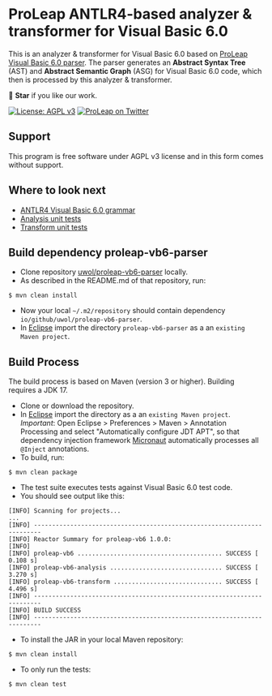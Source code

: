 ProLeap ANTLR4-based analyzer & transformer for Visual Basic 6.0
================================================================

This is an analyzer & transformer for Visual Basic 6.0 based on [ProLeap Visual Basic 6.0 parser](https://github.com/uwol/proleap-vb6-parser). The parser generates an **Abstract Syntax Tree** (AST) and **Abstract Semantic Graph** (ASG) for Visual Basic 6.0 code, which then is processed by this analyzer & transformer.

💫 **Star** if you like our work.

[![License: AGPL v3](https://img.shields.io/badge/License-AGPL%20v3-blue.svg)](https://www.gnu.org/licenses/agpl-3.0)
[![ProLeap on Twitter](https://img.shields.io/twitter/follow/proleap_io.svg?style=social&label=Follow)](https://twitter.com/proleap_io)


Support
-------

This program is free software under AGPL v3 license and in this form comes without support.


Where to look next
------------------

- [ANTLR4 Visual Basic 6.0 grammar](https://github.com/uwol/proleap-vb6-parser/tree/master/src/main/antlr4/io/proleap/vb6/VisualBasic6.g4)
- [Analysis unit tests](proleap-vb6-analysis/src/test/java/io/proleap/vb6/analysis)
- [Transform unit tests](proleap-vb6-transform/src/test/java/io/proleap/vb6/transform)


Build dependency proleap-vb6-parser
-----------------------------------

* Clone repository [uwol/proleap-vb6-parser](https://github.com/uwol/proleap-vb6-parser) locally.
* As described in the README.md of that repository, run:

```
$ mvn clean install
```

* Now your local `~/.m2/repository` should contain dependency `io/github/uwol/proleap-vb6-parser`.
* In [Eclipse](https://eclipse.org) import the directory `proleap-vb6-parser` as a an `existing Maven project`.


Build Process
-------------

The build process is based on Maven (version 3 or higher). Building requires a JDK 17.

* Clone or download the repository.
* In [Eclipse](https://eclipse.org) import the directory as a an `existing Maven project`. *Important*: Open Eclipse > Preferences > Maven > Annotation Processing and select "Automatically configure JDT APT", so that dependency injection framework [Micronaut](https://micronaut.io/) automatically processes all `@Inject` annotations.
* To build, run:

```
$ mvn clean package
```

* The test suite executes tests against Visual Basic 6.0 test code.
* You should see output like this:

```
[INFO] Scanning for projects...
...
[INFO] ------------------------------------------------------------------------
[INFO] Reactor Summary for proleap-vb6 1.0.0:
[INFO] 
[INFO] proleap-vb6 ........................................ SUCCESS [  0.108 s]
[INFO] proleap-vb6-analysis ............................... SUCCESS [  3.270 s]
[INFO] proleap-vb6-transform .............................. SUCCESS [  4.496 s]
[INFO] ------------------------------------------------------------------------
[INFO] BUILD SUCCESS
[INFO] ------------------------------------------------------------------------
```

* To install the JAR in your local Maven repository:

```
$ mvn clean install
```

* To only run the tests:

```
$ mvn clean test
```
